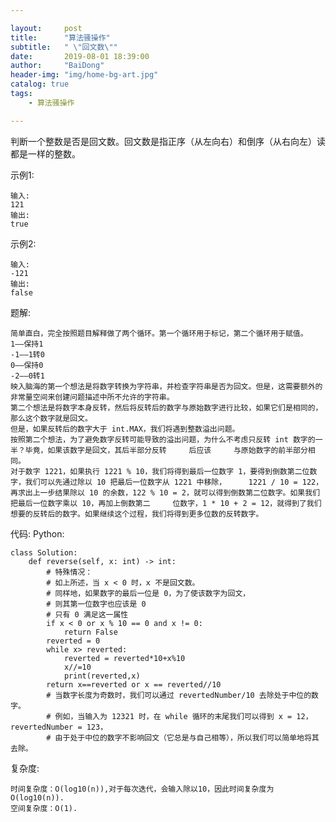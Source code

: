 ```yaml
---

layout:     post
title:      "算法骚操作"
subtitle:   " \"回文数\""
date:       2019-08-01 18:39:00
author:     "BaiDong"
header-img: "img/home-bg-art.jpg"
catalog: true
tags:
    - 算法骚操作

---
```


判断一个整数是否是回文数。回文数是指正序（从左向右）和倒序（从右向左）读都是一样的整数。

示例1:

    输入: 
    121
    输出: 
    true
示例2:

    输入:
    -121
    输出:
    false

题解:

    简单直白，完全按照题目解释做了两个循环。第一个循环用于标记，第二个循环用于赋值。
    1——保持1
    -1——1转0
    0——保持0
    -2——0转1
    映入脑海的第一个想法是将数字转换为字符串，并检查字符串是否为回文。但是，这需要额外的非常量空间来创建问题描述中所不允许的字符串。
    第二个想法是将数字本身反转，然后将反转后的数字与原始数字进行比较，如果它们是相同的，那么这个数字就是回文。
    但是，如果反转后的数字大于 int.MAX，我们将遇到整数溢出问题。
    按照第二个想法，为了避免数字反转可能导致的溢出问题，为什么不考虑只反转 int 数字的一半？毕竟，如果该数字是回文，其后半部分反转     后应该     与原始数字的前半部分相同。
    对于数字 1221，如果执行 1221 % 10，我们将得到最后一位数字 1，要得到倒数第二位数字，我们可以先通过除以 10 把最后一位数字从 1221 中移除，     1221 / 10 = 122，再求出上一步结果除以 10 的余数，122 % 10 = 2，就可以得到倒数第二位数字。如果我们把最后一位数字乘以 10，再加上倒数第二     位数字，1 * 10 + 2 = 12，就得到了我们想要的反转后的数字。如果继续这个过程，我们将得到更多位数的反转数字。

    

代码:
Python:

    class Solution:
        def reverse(self, x: int) -> int:
            # 特殊情况：
            # 如上所述，当 x < 0 时，x 不是回文数。
            # 同样地，如果数字的最后一位是 0，为了使该数字为回文，
            # 则其第一位数字也应该是 0
            # 只有 0 满足这一属性
            if x < 0 or x % 10 == 0 and x != 0:
                return False            
            reverted = 0
            while x> reverted:
                reverted = reverted*10+x%10
                x//=10
                print(reverted,x)
            return x==reverted or x == reverted//10
            # 当数字长度为奇数时，我们可以通过 revertedNumber/10 去除处于中位的数字。
            # 例如，当输入为 12321 时，在 while 循环的末尾我们可以得到 x = 12，revertedNumber = 123，
            # 由于处于中位的数字不影响回文（它总是与自己相等），所以我们可以简单地将其去除。
         
复杂度:
    
    时间复杂度：O(log10(n)),对于每次迭代，会输入除以10，因此时间复杂度为O(log10(n)).
    空间复杂度：O(1).



